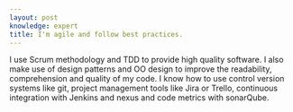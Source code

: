 ```yaml
---
layout: post
knowledge: expert 
title: I'm agile and follow best practices.
---
```


I use Scrum methodology and TDD to provide high quality software. I also make use of design patterns and OO design to improve the readability, comprehension and quality of my code. I know how to use control version systems like git, project management tools like Jira or Trello, continuous integration with Jenkins and nexus and code metrics with sonarQube. 